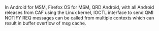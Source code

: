 In Android for MSM, Firefox OS for MSM, QRD Android, with all Android releases from CAF using the Linux kernel, IOCTL interface to send QMI NOTIFY REQ messages can be called from multiple contexts which can result in buffer overflow of msg cache.